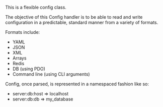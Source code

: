 This is a flexible config class.

The objective of this Config handler is to be able to read and write
configuration in a predictable, standard manner from a variety of formats.

Formats include:

* YAML
* JSON
* XML
* Arrays
* Redis
* DB (using PDO)
* Command line (using CLI arguments)

Config, once parsed, is represented in a namespaced fashion like so:

* server:db:host => localhost
* server:db:db   => my_database

